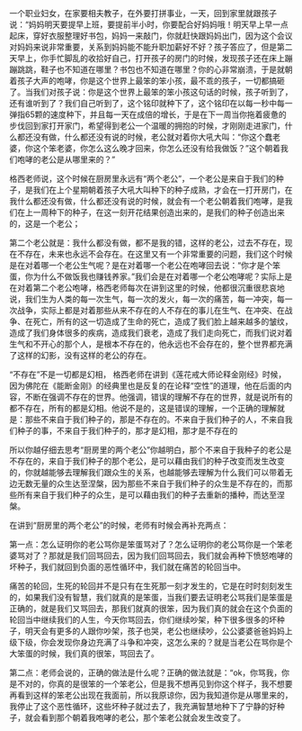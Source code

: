 一个职业妇女，在家要相夫教子，在外要打拼事业，一天，回到家里就跟孩子说：“妈妈明天要提早上班，要提前半小时，你要配合好妈妈哦！明天早上早一点起床，穿好衣服整理好书包，妈妈一来敲门，你就赶快跟妈妈出门，因为这个会议对妈妈来说非常重要，关系到妈妈能不能升职加薪好不好？孩子答应了，但是第二天早上，你手忙脚乱的收拾好自己，打开孩子的房门的时候，发现孩子还在床上蹦蹦跳跳，鞋子也不知道在哪里？书包也不知道在哪里？你的心非常崩溃，于是就朝着孩子大声的咆哮，你是这个世界上最笨的笨小孩，最不乖的孩子，一切都搞砸了。当我们对孩子说：你是这个世界上最笨的笨小孩这句话的时候，孩子听到了，还有谁听到了？我们自己听到了，这个铭印就种下了，这个铭印在以每一秒中每一弹指65颗的速度种下，并且每一天在成倍的增长，于是在下一周当你拖着疲惫的步伐回到家打开家门，希望得到老公一个温暖的拥抱的时候，才刚刚走进家门，什么都还没有做，什么都还没有说的时候，老公就对着你大吼大叫：“你这个蠢老婆，你这个笨老婆，你怎么这么晚才回来，你怎么还没有给我做饭？”这个朝着我们咆哮的老公是从哪里来的？”


格西老师说，这个时候在厨房里永远有“两个老公”，一个老公是来自于我们的种子，是我们在上个星期朝着孩子大吼大叫种下的种子成熟，才会在一打开房门，在我什么都还没有做，什么都还没有说的时候，就会有一个老公朝着我们咆哮，是我们在上一周种下的种子，在这一刻开花结果创造出来的，是我们的种子创造出来的，这是一个老公；


第二个老公就是：我什么都没有做，都不是我的错，这样的老公，过去不存在，现在不存在，未来也永远不会存在。在这里又有一个非常重要的问题，我们这个时候是在对着哪一个老公生气呢？是在对着哪一个老公在咆哮回去说：“你才是个笨蛋，你为什么不做饭我也赚钱养家。”我们会是在对着哪一个老公咆哮呢？实际上是在对着第二个老公咆哮，格西老师每次在讲到这里的时候，他都很沉重很悲哀地说，我们生为人类的每一次生气，每一次的发火，每一次的痛苦，每一冲突，每一次战争，实际上都是对着那些从来不存在的人不存在的事儿在生气、在冲突、在战争、在死亡，所有的这一切造成了生命的死亡，造成了我们脸上越来越多的皱纹，造成了我们身体很多的疾病，造成我们衰老，造成了我们走向死亡，而我们说对着生气和不开心的那个人，是根本不存在的，他永远也不会存在的，整个世界都充满了这样的幻影，没有这样的老公的存在。


“不存在”不是一切都是幻相， 格西老师在讲到《莲花戒大师论释金刚经》时候，因为佛陀在《能断金刚》的经典里也是反复的在论释“空性”的道理，他在后面的内容，不断在强调不存在的世界。他强调，错误的理解不存在的世界，就是说所有的都不存在，所有的都是幻相。他说不是的，这是错误的理解，一个正确的理解就是：那些不来自于我们种子的，那是不存在的。不来自于我们种子的人，不来自我们种子的事，不来自于我们种子的，那才是幻相，那才是不存在的


所以你越仔细去思考“厨房里的两个老公”你越明白，那个不来自于我种子的老公是不存在的，来自于我们种子的那个老公，是可以藉由我们的种子改变而发生改变的，你就越能够去理解我们跟众生的关系，也越能够去理解为什么我们可以带着无边无数无量的众生达至涅槃，因为那些不来自于我们种子的众生是不存在的，而那些所有来自于我们种子的众生，是可以藉由我们的种子去重新的播种，而达至涅槃。

在讲到“厨房里的两个老公”的时候，老师有时候会再补充两点：


第一点：怎么证明你的老公骂你是笨蛋骂对了？怎么证明你的老公骂你是一个笨老婆骂对了？那就是我们回骂回去，因为我们回骂回去，我们就会再种下愤怒咆哮的坏种子，我们就回到负面的恶性循环中，我们就在痛苦的轮回当中。


痛苦的轮回，生死的轮回并不是只有在生死那一刻才发生的，它是在时时刻刻发生的，如果我们没有智慧，我们就真的是笨蛋，当我们要去证明老公骂我们是笨蛋是正确的，就是我们又骂回去，那我们就真的很笨，因为我们真的就会在这个负面的轮回当中继续我们的人生，今天你骂回去，你们继续吵架，种下很多很多的坏种子，明天会有更多的人跟你吵架，孩子也哭，老公也继续吵，公公婆婆爸爸妈妈上级下级，你会发现你身边充满了斗争和冲突，这怎么来的？就是当老公在骂你是个大笨蛋的时候，我们真的很笨，骂回去了。


第二点：老师会说的，正确的做法是什么呢？正确的做法就是：“ok，你骂我，你是不对的，你真的是很笨的一个笨老公，但是我不想再见到你这个样子，我不想要再看到这样的笨老公出现在我面前，所以我原谅你，因为我知道你是从哪里来的，我停止了这个恶性循环，这些坏种子就过去了，我充满智慧地种下了宁静的好种子，就会看到那个朝着我咆哮的老公，那个笨老公就会发生改变了。
